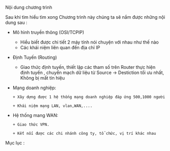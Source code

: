 Nội dung chương trình   

Sau khi tìm hiểu tìm xong Chương trình này chúng ta sẽ nắm được những nội dung sau :
+ Mô hình truyền thông (OSI/TCPIP)
    + Hiểu biết được chi tiết 2 máy tính nói chuyện với nhau như thế nào 
    + Các khái niệm liên quan đến địa chỉ IP
+ Định Tuyến (Routing)
    + Giao thức định tuyến, thiết lập các tham số trên Router thực hiện định tuyến , chuyển mạch dữ liệu từ Source -> Destiction tối ưu nhất, Không bị mất tín hiệu 
+ Mạng doanh nghiệp:
  
      + Xây dựng được 1 hệ thống mạng doanh nghiệp đáp ứng 500,1000 người 
  
      + Khái niệm mạng LAN, vlan,WAN,....
+ Hệ thống mang WAN:
  
      + Giao thức VPN.
  
      + Kết nối được các chi nhánh công ty, tổ chức, vị trí khác nhau 

Mục lục :


